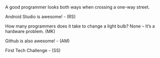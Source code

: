 A good programmer looks both ways when crossing a one-way street.

Android Studio is awesome! - (RS)

How many programmers does it take to change a light bulb?
None – It’s a hardware problem. (MK)

Github is also awesome! - (AM)

First Tech Challenge - (SS)
